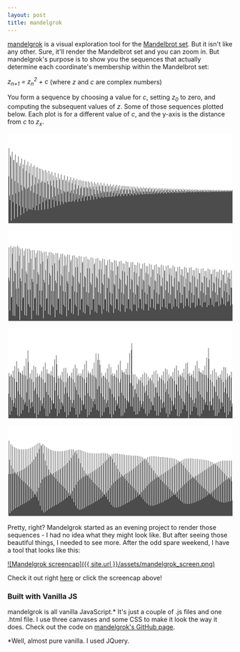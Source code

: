 ```yaml
---
layout: post
title: mandelgrok
---
```


[mandelgrok](http://kdbanman.com/mandelgrok) is a visual exploration tool for the [Mandelbrot set](https://en.wikipedia.org/wiki/Mandelbrot_set).
But it isn't like any other.
Sure, it'll render the Mandelbrot set and you can zoom in.
But mandelgrok's purpose is to show you the sequences that actually determine each coordinate's membership within the Mandelbrot set:

*z<sub>n+1</sub> = z<sub>n</sub><sup>2</sup> + c* (where *z* and *c* are complex numbers)

You form a sequence by choosing a value for *c*, setting *z<sub>0</sub>* to zero, and computing the subsequent values of *z*.
Some of those sequences plotted below.  Each plot is for a different value of *c*,
and the y-axis is the distance from *c* to *z<sub>x</sub>*.

![Sequence 1](https://raw.githubusercontent.com/kdbanman/mandelgrok/gh-pages/sequence_pics/waves3.png)

![Sequence 2](https://raw.githubusercontent.com/kdbanman/mandelgrok/gh-pages/sequence_pics/crazy2.png)

![Sequence 3](https://raw.githubusercontent.com/kdbanman/mandelgrok/gh-pages/sequence_pics/actually_crazy.png)

![Sequence 4](https://raw.githubusercontent.com/kdbanman/mandelgrok/gh-pages/sequence_pics/mandel_mountains.png)

Pretty, right?
Mandelgrok started as an evening project to render those sequences - I had no idea what they might look like.
But after seeing those beautiful things, I needed to see more.
After the odd spare weekend, I have a tool that looks like this:

[![Mandelgrok screencap]({{ site.url }}/assets/mandelgrok_screen.png)](/mandelgrok)

Check it out right [here](http://kdbanman.com/mandelgrok) or click the screencap above!

### Built with Vanilla JS

mandelgrok is all vanilla JavaScript.*  It's just a couple of .js files and one .html file.  I use three canvases and some CSS to make it look the way it does.  Check out the code on [mandelgrok's GitHub page](http://github.com/kdbanman/mandelgrok).


*Well, almost pure vanilla.  I used JQuery.
